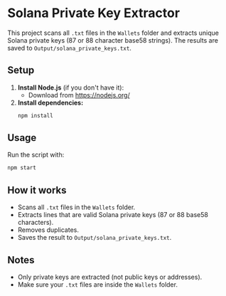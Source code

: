 # Solana Private Key Extractor

This project scans all `.txt` files in the `Wallets` folder and extracts unique Solana private keys (87 or 88 character base58 strings). The results are saved to `Output/solana_private_keys.txt`.

## Setup

1. **Install Node.js** (if you don't have it):
   - Download from https://nodejs.org/
2. **Install dependencies:**
   ```sh
   npm install
   ```

## Usage

Run the script with:
```sh
npm start
```


## How it works
- Scans all `.txt` files in the `Wallets` folder.
- Extracts lines that are valid Solana private keys (87 or 88 base58 characters).
- Removes duplicates.
- Saves the result to `Output/solana_private_keys.txt`.

## Notes
- Only private keys are extracted (not public keys or addresses).
- Make sure your `.txt` files are inside the `Wallets` folder. 